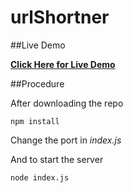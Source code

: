 # urlShortner
##Live Demo

**[Click Here for Live Demo](https://synday-f21da.web.app/)**

##Procedure

After downloading the repo

```npm install```

Change the port in *index.js*

And to start the server

```node index.js```
